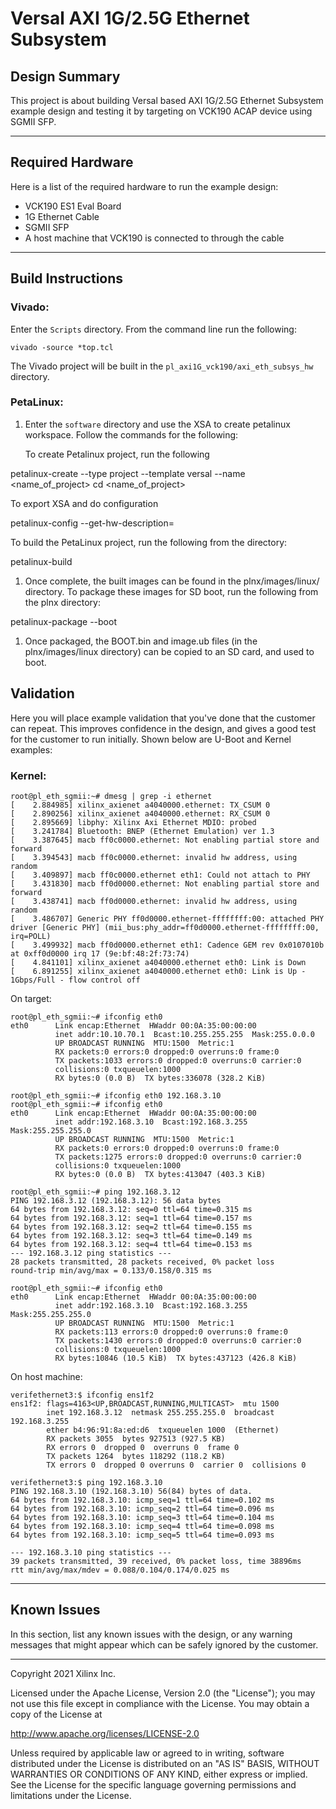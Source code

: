 # Versal AXI 1G/2.5G Ethernet Subsystem 

## **Design Summary**

This project is about building Versal based AXI 1G/2.5G Ethernet Subsystem example design and testing it by targeting on VCK190 ACAP device using SGMII SFP. 

---

## **Required Hardware**

Here is a list of the required hardware to run the example design:
- VCK190 ES1 Eval Board
- 1G Ethernet Cable
- SGMII SFP
- A host machine that VCK190 is connected to through the cable

---

## **Build Instructions**

### **Vivado:**

Enter the `Scripts` directory. From the command line run the following:

`vivado -source *top.tcl`

The Vivado project will be built in the `pl_axi1G_vck190/axi_eth_subsys_hw` directory.

### **PetaLinux**:

1. Enter the `software` directory and use the XSA to create petalinux workspace. Follow the commands for the following:

   To create Petalinux project, run the following 
  
  petalinux-create --type project --template versal --name <name_of_project> 
  cd <name_of_project>
 
  To export XSA and do configuration
     
  petalinux-config --get-hw-description=<PATH TO XSA>
   
  To build the PetaLinux project, run the following from the directory:
  
  petalinux-build

1. Once complete, the built images can be found in the plnx/images/linux/ directory. To package these images for SD boot, run the following from the plnx directory:

  petalinux-package --boot 

1. Once packaged, the BOOT.bin and image.ub files (in the plnx/images/linux directory) can be copied to an SD card, and used to boot.

## **Validation**

Here you will place example validation that you've done that the customer can repeat. This improves confidence in the design, and gives a good test for the customer to run initially. Shown below are U-Boot and Kernel examples:

### **Kernel:**
```
root@pl_eth_sgmii:~# dmesg | grep -i ethernet
[    2.884985] xilinx_axienet a4040000.ethernet: TX_CSUM 0
[    2.890256] xilinx_axienet a4040000.ethernet: RX_CSUM 0
[    2.895669] libphy: Xilinx Axi Ethernet MDIO: probed
[    3.241784] Bluetooth: BNEP (Ethernet Emulation) ver 1.3
[    3.387645] macb ff0c0000.ethernet: Not enabling partial store and forward
[    3.394543] macb ff0c0000.ethernet: invalid hw address, using random
[    3.409897] macb ff0c0000.ethernet eth1: Could not attach to PHY
[    3.431830] macb ff0d0000.ethernet: Not enabling partial store and forward
[    3.438741] macb ff0d0000.ethernet: invalid hw address, using random
[    3.486707] Generic PHY ff0d0000.ethernet-ffffffff:00: attached PHY driver [Generic PHY] (mii_bus:phy_addr=ff0d0000.ethernet-ffffffff:00, irq=POLL)
[    3.499932] macb ff0d0000.ethernet eth1: Cadence GEM rev 0x0107010b at 0xff0d0000 irq 17 (9e:bf:48:2f:73:74)
[    4.841101] xilinx_axienet a4040000.ethernet eth0: Link is Down
[    6.891255] xilinx_axienet a4040000.ethernet eth0: Link is Up - 1Gbps/Full - flow control off

```

On target:
```
root@pl_eth_sgmii:~# ifconfig eth0           
eth0      Link encap:Ethernet  HWaddr 00:0A:35:00:00:00  
          inet addr:10.10.70.1  Bcast:10.255.255.255  Mask:255.0.0.0
          UP BROADCAST RUNNING  MTU:1500  Metric:1
          RX packets:0 errors:0 dropped:0 overruns:0 frame:0
          TX packets:1033 errors:0 dropped:0 overruns:0 carrier:0
          collisions:0 txqueuelen:1000 
          RX bytes:0 (0.0 B)  TX bytes:336078 (328.2 KiB)

root@pl_eth_sgmii:~# ifconfig eth0 192.168.3.10
root@pl_eth_sgmii:~# ifconfig eth0 
eth0      Link encap:Ethernet  HWaddr 00:0A:35:00:00:00  
          inet addr:192.168.3.10  Bcast:192.168.3.255  Mask:255.255.255.0
          UP BROADCAST RUNNING  MTU:1500  Metric:1
          RX packets:0 errors:0 dropped:0 overruns:0 frame:0
          TX packets:1275 errors:0 dropped:0 overruns:0 carrier:0
          collisions:0 txqueuelen:1000 
          RX bytes:0 (0.0 B)  TX bytes:413047 (403.3 KiB)

root@pl_eth_sgmii:~# ping 192.168.3.12
PING 192.168.3.12 (192.168.3.12): 56 data bytes
64 bytes from 192.168.3.12: seq=0 ttl=64 time=0.315 ms
64 bytes from 192.168.3.12: seq=1 ttl=64 time=0.157 ms
64 bytes from 192.168.3.12: seq=2 ttl=64 time=0.155 ms
64 bytes from 192.168.3.12: seq=3 ttl=64 time=0.149 ms
64 bytes from 192.168.3.12: seq=4 ttl=64 time=0.153 ms
--- 192.168.3.12 ping statistics ---
28 packets transmitted, 28 packets received, 0% packet loss
round-trip min/avg/max = 0.133/0.158/0.315 ms

root@pl_eth_sgmii:~# ifconfig eth0    
eth0      Link encap:Ethernet  HWaddr 00:0A:35:00:00:00  
          inet addr:192.168.3.10  Bcast:192.168.3.255  Mask:255.255.255.0
          UP BROADCAST RUNNING  MTU:1500  Metric:1
          RX packets:113 errors:0 dropped:0 overruns:0 frame:0
          TX packets:1430 errors:0 dropped:0 overruns:0 carrier:0
          collisions:0 txqueuelen:1000 
          RX bytes:10846 (10.5 KiB)  TX bytes:437123 (426.8 KiB)

```
On host machine:
```
verifethernet3:$ ifconfig ens1f2
ens1f2: flags=4163<UP,BROADCAST,RUNNING,MULTICAST>  mtu 1500
        inet 192.168.3.12  netmask 255.255.255.0  broadcast 192.168.3.255
        ether b4:96:91:8a:ed:d6  txqueuelen 1000  (Ethernet)
        RX packets 3055  bytes 927513 (927.5 KB)
        RX errors 0  dropped 0  overruns 0  frame 0
        TX packets 1264  bytes 118292 (118.2 KB)
        TX errors 0  dropped 0 overruns 0  carrier 0  collisions 0

verifethernet3:$ ping 192.168.3.10
PING 192.168.3.10 (192.168.3.10) 56(84) bytes of data.
64 bytes from 192.168.3.10: icmp_seq=1 ttl=64 time=0.102 ms
64 bytes from 192.168.3.10: icmp_seq=2 ttl=64 time=0.096 ms
64 bytes from 192.168.3.10: icmp_seq=3 ttl=64 time=0.104 ms
64 bytes from 192.168.3.10: icmp_seq=4 ttl=64 time=0.098 ms
64 bytes from 192.168.3.10: icmp_seq=5 ttl=64 time=0.093 ms

--- 192.168.3.10 ping statistics ---
39 packets transmitted, 39 received, 0% packet loss, time 38896ms
rtt min/avg/max/mdev = 0.088/0.104/0.174/0.025 ms

```
---

## **Known Issues**
In this section, list any known issues with the design, or any warning messages that might appear which can be safely ignored by the customer.

---
Copyright 2021 Xilinx Inc.

Licensed under the Apache License, Version 2.0 (the "License");
you may not use this file except in compliance with the License.
You may obtain a copy of the License at

http://www.apache.org/licenses/LICENSE-2.0

Unless required by applicable law or agreed to in writing, software
distributed under the License is distributed on an "AS IS" BASIS,
WITHOUT WARRANTIES OR CONDITIONS OF ANY KIND, either express or implied.
See the License for the specific language governing permissions and
limitations under the License.
